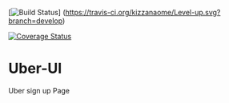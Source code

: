 [![Build Status](https://travis-ci.org/kizzanaome/Level-up.svg?branch=develop)]
(https://travis-ci.org/kizzanaome/Level-up.svg?branch=develop)


[![Coverage Status](https://coveralls.io/repos/github/kizzanaome/Level-up/badge.svg?branch=develop)](https://coveralls.io/github/kizzanaome/Level-up?branch=develop)

# Uber-UI
Uber sign up Page


